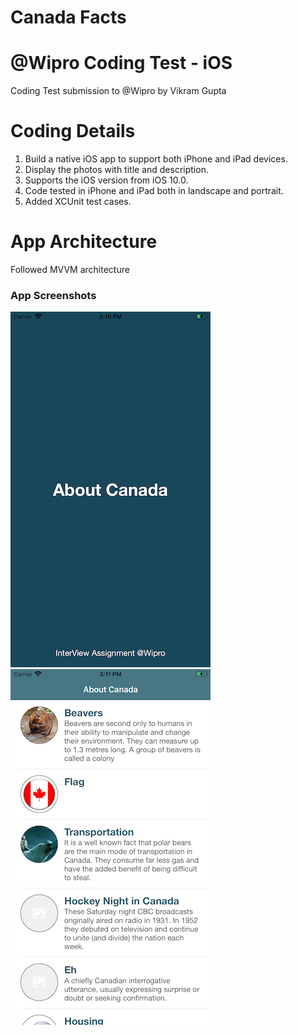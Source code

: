 # Canada Facts

# @Wipro Coding Test - iOS
Coding Test submission to @Wipro by Vikram Gupta

# Coding Details
1. Build a native iOS app to support both iPhone and iPad devices.
2. Display the photos with title and description.
3. Supports the iOS version from iOS 10.0.
4. Code tested in iPhone and iPad both in landscape and portrait.
5. Added XCUnit test cases.

# App Architecture
Followed MVVM architecture

### App Screenshots
![1](https://github.com/VikiG22/Assignment_Wipro/blob/master/Screenshots/LaunchScreen.png)
![2](https://github.com/VikiG22/Assignment_Wipro/blob/master/Screenshots/DashboardScreen.png)


